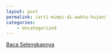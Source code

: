 ```yaml
---
layout: post
permalink: /arti-mimpi-di-waktu-hujan/
categories:
    - Uncategorized
---
```


[Baca Selengkapnya](/01)